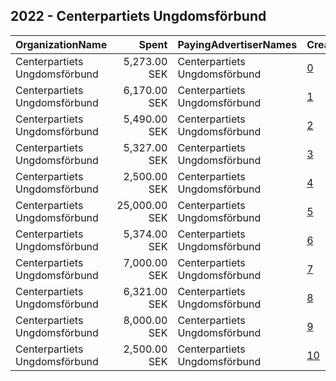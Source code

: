 ## 2022 - Centerpartiets Ungdomsförbund 
|OrganizationName|Spent|PayingAdvertiserNames|CreativeUrls|Impressions|Genders|AgeBrackets|CountryCodes|BillingAddresses|CandidateBallotInformation|
|:---|---:|:---|:---|---:|:---|:---|:---|:---|:---|
|Centerpartiets Ungdomsförbund|5,273.00 SEK|Centerpartiets Ungdomsförbund|[0](https://www.snap.com/political-ads/asset/da4515d7b95c97b4013dc4af8b1233a78f9852c21201ad2b389c32dd60f6edc5?mediaType=mp4)|251,069||18-26|sweden|SE||
|Centerpartiets Ungdomsförbund|6,170.00 SEK|Centerpartiets Ungdomsförbund|[1](https://www.snap.com/political-ads/asset/7c9874437e3e471d21f2bbdf1ddb190affd83cf4cbc3ab28710537a21e7e5058?mediaType=mp4)|290,106||18-26|sweden|SE||
|Centerpartiets Ungdomsförbund|5,490.00 SEK|Centerpartiets Ungdomsförbund|[2](https://www.snap.com/political-ads/asset/247053eb1cc181f48dd52119b59947f85cab5285b06466d7d13841ef5082a21c?mediaType=mp4)|260,004||18-26|sweden|SE||
|Centerpartiets Ungdomsförbund|5,327.00 SEK|Centerpartiets Ungdomsförbund|[3](https://www.snap.com/political-ads/asset/f9f2c0c022993639f80888b159c88a9a8eb0ece4324e6c83a9f852d1f9c71c6f?mediaType=mp4)|252,419||18-26|sweden|SE||
|Centerpartiets Ungdomsförbund|2,500.00 SEK|Centerpartiets Ungdomsförbund|[4](https://www.snap.com/political-ads/asset/bfb22e61021f0867e164924bdd4a93b75ac06fdc8a92cdbc04f5e2414735d342?mediaType=png)|117,303|||sweden|SE||
|Centerpartiets Ungdomsförbund|25,000.00 SEK|Centerpartiets Ungdomsförbund|[5](https://www.snap.com/political-ads/asset/5a26a57e51fdf648bd22e59c73c25d2ea2ac76291008972149ca830fcb02d27f?mediaType=mp4)|369,090||18-26|sweden|SE||
|Centerpartiets Ungdomsförbund|5,374.00 SEK|Centerpartiets Ungdomsförbund|[6](https://www.snap.com/political-ads/asset/ff339fa8cd0c993805df35cee0e29fd7fc52c545486ea367e9ff790a04aaf0a9?mediaType=mp4)|255,366||18-26|sweden|SE||
|Centerpartiets Ungdomsförbund|7,000.00 SEK|Centerpartiets Ungdomsförbund|[7](https://www.snap.com/political-ads/asset/6425cd5b1619a61b98eea024e743d1a69c91f1870d49bb5e5cc0edbfc3ad3fb6?mediaType=png)|342,022|||sweden|SE||
|Centerpartiets Ungdomsförbund|6,321.00 SEK|Centerpartiets Ungdomsförbund|[8](https://www.snap.com/political-ads/asset/d5f57b0b681f1f695cf768e852c251776addf88e5510faa86e4ec2e275d97b2a?mediaType=mp4)|298,242||18-26|sweden|SE||
|Centerpartiets Ungdomsförbund|8,000.00 SEK|Centerpartiets Ungdomsförbund|[9](https://www.snap.com/political-ads/asset/9c6d7002e791f3388041c9fa8f3408729d0084f9e21a5e2c6ba6e28dc2b26dcf?mediaType=mp4)|392,870|||sweden|SE||
|Centerpartiets Ungdomsförbund|2,500.00 SEK|Centerpartiets Ungdomsförbund|[10](https://www.snap.com/political-ads/asset/20e7a5ce478305f7f6abb496ee550670cf22b7342de9b3ca1d1f9bef131878d3?mediaType=png)|135,783|||sweden|SE||
